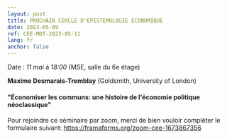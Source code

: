 ```yaml
---
layout: post
title: PROCHAIN CERCLE D'EPISTEMOLOGIE ECONOMIQUE
date: 2023-05-09
ref: CEE-MDT-2023-05-11
lang: fr
anchor: false
---
```


<i class="fas fa-table"></i> Date : _11 mai_ à _18:00_ (MSE, salle du 6e étage)

**Maxime Desmarais-Tremblay** (Goldsmith, University of London)

#### "Économiser les communs: une histoire de l'économie politique néoclassique"

Pour rejoindre ce séminaire par zoom, merci de bien vouloir compléter le formulaire suivant: https://framaforms.org/zoom-cee-1673867356
